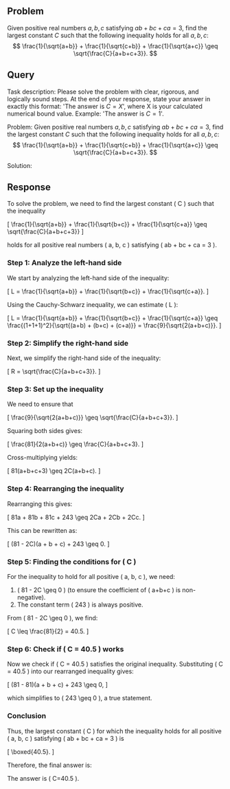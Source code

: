 ## Problem

Given positive real numbers $a, b, c$ satisfying $ab + bc + ca = 3$, find the largest constant $C$ such that the following inequality holds for all $a, b, c$:
$$
\frac{1}{\sqrt{a+b}} + \frac{1}{\sqrt{c+b}} + \frac{1}{\sqrt{a+c}} \geq \sqrt{\frac{C}{a+b+c+3}}.
$$

## Query

Task description: Please solve the problem with clear, rigorous, and logically sound steps. At the end of your response, state your answer in exactly this format: 'The answer is $C=X$', where X is your calculated numerical bound value. Example: 'The answer is $C=1$'.

Problem: Given positive real numbers $a, b, c$ satisfying $ab + bc + ca = 3$, find the largest constant $C$ such that the following inequality holds for all $a, b, c$:
$$
\frac{1}{\sqrt{a+b}} + \frac{1}{\sqrt{c+b}} + \frac{1}{\sqrt{a+c}} \geq \sqrt{\frac{C}{a+b+c+3}}.
$$

Solution:

## Response

To solve the problem, we need to find the largest constant \( C \) such that the inequality 

\[
\frac{1}{\sqrt{a+b}} + \frac{1}{\sqrt{b+c}} + \frac{1}{\sqrt{c+a}} \geq \sqrt{\frac{C}{a+b+c+3}}
\]

holds for all positive real numbers \( a, b, c \) satisfying \( ab + bc + ca = 3 \).

### Step 1: Analyze the left-hand side

We start by analyzing the left-hand side of the inequality:

\[
L = \frac{1}{\sqrt{a+b}} + \frac{1}{\sqrt{b+c}} + \frac{1}{\sqrt{c+a}}.
\]

Using the Cauchy-Schwarz inequality, we can estimate \( L \):

\[
L = \frac{1}{\sqrt{a+b}} + \frac{1}{\sqrt{b+c}} + \frac{1}{\sqrt{c+a}} \geq \frac{(1+1+1)^2}{\sqrt{(a+b) + (b+c) + (c+a)}} = \frac{9}{\sqrt{2(a+b+c)}}.
\]

### Step 2: Simplify the right-hand side

Next, we simplify the right-hand side of the inequality:

\[
R = \sqrt{\frac{C}{a+b+c+3}}.
\]

### Step 3: Set up the inequality

We need to ensure that 

\[
\frac{9}{\sqrt{2(a+b+c)}} \geq \sqrt{\frac{C}{a+b+c+3}}.
\]

Squaring both sides gives:

\[
\frac{81}{2(a+b+c)} \geq \frac{C}{a+b+c+3}.
\]

Cross-multiplying yields:

\[
81(a+b+c+3) \geq 2C(a+b+c).
\]

### Step 4: Rearranging the inequality

Rearranging this gives:

\[
81a + 81b + 81c + 243 \geq 2Ca + 2Cb + 2Cc.
\]

This can be rewritten as:

\[
(81 - 2C)(a + b + c) + 243 \geq 0.
\]

### Step 5: Finding the conditions for \( C \)

For the inequality to hold for all positive \( a, b, c \), we need:

1. \( 81 - 2C \geq 0 \) (to ensure the coefficient of \( a+b+c \) is non-negative).
2. The constant term \( 243 \) is always positive.

From \( 81 - 2C \geq 0 \), we find:

\[
C \leq \frac{81}{2} = 40.5.
\]

### Step 6: Check if \( C = 40.5 \) works

Now we check if \( C = 40.5 \) satisfies the original inequality. Substituting \( C = 40.5 \) into our rearranged inequality gives:

\[
(81 - 81)(a + b + c) + 243 \geq 0,
\]

which simplifies to \( 243 \geq 0 \), a true statement.

### Conclusion

Thus, the largest constant \( C \) for which the inequality holds for all positive \( a, b, c \) satisfying \( ab + bc + ca = 3 \) is 

\[
\boxed{40.5}.
\]

Therefore, the final answer is:

The answer is \( C=40.5 \).